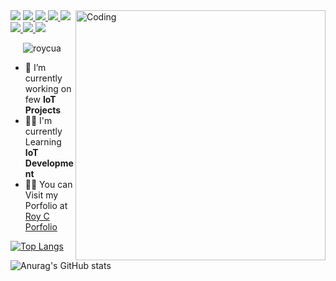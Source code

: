 
<img align="right"  alt="Coding" width="400" src="https://media.licdn.com/dms/image/C4E12AQErJsYayDutVg/article-cover_image-shrink_600_2000/0/1651835064260?e=2147483647&v=beta&t=PD7NGwk2Vh3xOA9gxf8uUsLsAt-Bvak1Hm3ruoGSxuY">

<div id="badges">
         <a href="https://github.com/BEPb/BEPb"><img src="https://img.shields.io/badge/status-updating-brightgreen.svg"></a>
  
   <a href="#">
    <img src="https://img.shields.io/badge/JavaScript-323330?style=for-the-badge&logo=javascript&logoColor=F7DF1E"/>
  </a>
 
  <a href="#">
    <img src="https://img.shields.io/badge/React-20232A?style=for-the-badge&logo=react&logoColor=61DAFB"/>
  </a> 
  
  <a href="#">
    <img src="https://img.shields.io/badge/Bootstrap-563D7C?style=for-the-badge&logo=bootstrap&logoColor=white"/>
  </a>
         
  <a href="#">
    <img src="https://img.shields.io/badge/next.js-000000?style=for-the-badge&logo=nextdotjs&logoColor=white"/>
  </a>
         
  <a href="#">
    <img src="https://img.shields.io/badge/Python-FFD43B?style=for-the-badge&logo=python&logoColor=blue"/>
  </a>
         
  <a href="#">
    <img src="https://img.shields.io/badge/Django-092E20?style=for-the-badge&logo=django&logoColor=green"/>
  </a>
  
  <a href="#">
    <img src="https://img.shields.io/badge/C%2B%2B-00599C?style=for-the-badge&logo=c%2B%2B&logoColor=white"/>
  </a>
         
  
  
  
  
  
 
  <p align="center"> <img src="https://komarev.com/ghpvc/?username=roycuadra&label=Profile%20views&color=0e75b6&style=flat" alt="roycua" /> </p>
</div>


- 🔭 I’m currently working on few **IoT Projects** 
- 👨‍💻 I'm currently Learning **IoT Development**
- 👨‍💻 You can Visit my Porfolio at [Roy C Porfolio](https://roy-c.vercel.app/)


[![Top Langs](https://github-readme-stats.vercel.app/api/top-langs/?username=roycuadra&layout=pie&theme=midnight-purple&hide_border=true)](https://github.com/anuraghazra/github-readme-stats)

![Anurag's GitHub stats](https://github-readme-stats.vercel.app/api?username=roycuadra&theme=midnight-purple&show_icons=true&hide_border=true)







